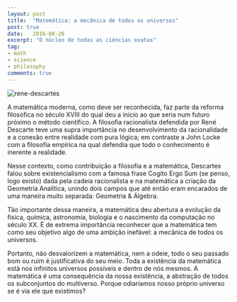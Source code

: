 ```yaml
---
layout: post
title:  "Matemática: a mecânica de todos os universos"
post: true
date:   2016-08-26
excerpt: "O núcleo de todas as ciências exatas"
tag:
- math
- science
- philosophy
comments: true
---
```


![rene-descartes](https://upload.wikimedia.org/wikipedia/commons/7/73/Frans_Hals_-_Portret_van_Ren%C3%A9_Descartes.jpg)

A matemática moderna, como deve ser reconhecida, faz parte da reforma filosófica no século XVIII do qual deu a início ao que seria num futuro próximo o método científico. A filosofia racionalista defendida por René Descarte teve uma supra importância no desenvolvimento da racionalidade e a conexão entre realidade com pura lógica; em contraste a John Locke com a filosofia empírica na qual defendia que todo o conhecimento é inerente a realidade.

Nesse contexto, como contribuição a filosofia e a matemática, Descartes falou sobre existencialismo com a famosa frase Cogito Ergo Sum (se penso, logo existo) dada pela cadeia racionalista e na matemática a criação da Geometria Analítica, unindo dois campos que até então eram encarados de uma maneira muito separada: Geometria & Álgebra.

Tão importante dessa maneira, a matemática deu abertura a evolução da física, química, astronomia, biologia e o nascimento da computação no século XX. É de extrema importância reconhecer que a matemática tem como seu objetivo algo de uma ambição inefável: a mecânica de todos os universos.

Portanto, não desvalorizem a matemática, nem a odeie, todo o seu passado bom ou ruim é justificativa do seu meio. Toda a existência da matemática está nos infinitos universos possíveis e dentro de nós mesmos. A matemática é uma consequência da nossa existência, a abstração de todos os subconjuntos do multiverso. Porque odiaríamos nosso próprio universo se é via ele que existimos?
